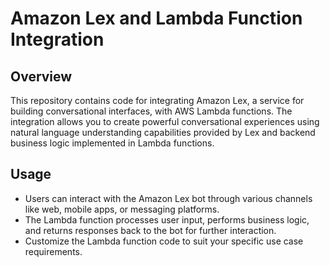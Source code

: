 # Amazon Lex and Lambda Function Integration

## Overview
This repository contains code for integrating Amazon Lex, a service for building conversational interfaces, with AWS Lambda functions. The integration allows you to create powerful conversational experiences using natural language understanding capabilities provided by Lex and backend business logic implemented in Lambda functions.


  ## Usage
- Users can interact with the Amazon Lex bot through various channels like web, mobile apps, or messaging platforms.
- The Lambda function processes user input, performs business logic, and returns responses back to the bot for further interaction.
- Customize the Lambda function code to suit your specific use case requirements.
